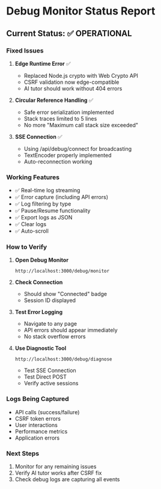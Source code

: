 # Debug Monitor Status Report

## Current Status: ✅ OPERATIONAL

### Fixed Issues
1. **Edge Runtime Error** ✅
   - Replaced Node.js crypto with Web Crypto API
   - CSRF validation now edge-compatible
   - AI tutor should work without 404 errors

2. **Circular Reference Handling** ✅
   - Safe error serialization implemented
   - Stack traces limited to 5 lines
   - No more "Maximum call stack size exceeded"

3. **SSE Connection** ✅
   - Using /api/debug/connect for broadcasting
   - TextEncoder properly implemented
   - Auto-reconnection working

### Working Features
- ✅ Real-time log streaming
- ✅ Error capture (including API errors)
- ✅ Log filtering by type
- ✅ Pause/Resume functionality
- ✅ Export logs as JSON
- ✅ Clear logs
- ✅ Auto-scroll

### How to Verify

1. **Open Debug Monitor**
   ```
   http://localhost:3000/debug/monitor
   ```

2. **Check Connection**
   - Should show "Connected" badge
   - Session ID displayed

3. **Test Error Logging**
   - Navigate to any page
   - API errors should appear immediately
   - No stack overflow errors

4. **Use Diagnostic Tool**
   ```
   http://localhost:3000/debug/diagnose
   ```
   - Test SSE Connection
   - Test Direct POST
   - Verify active sessions

### Logs Being Captured
- API calls (success/failure)
- CSRF token errors
- User interactions
- Performance metrics
- Application errors

### Next Steps
1. Monitor for any remaining issues
2. Verify AI tutor works after CSRF fix
3. Check debug logs are capturing all events
